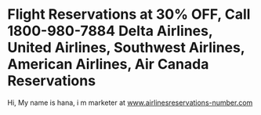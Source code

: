 # Flight Reservations at 30% OFF, Call 1800-980-7884  Delta Airlines, United Airlines, Southwest Airlines, American Airlines, Air Canada Reservations
Hi, My name is hana, i m marketer at www.airlinesreservations-number.com
